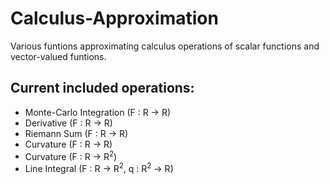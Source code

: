 # Calculus-Approximation
Various funtions approximating calculus operations of scalar functions and vector-valued funtions.

## Current included operations:
- Monte-Carlo Integration (F : R &rarr; R)
- Derivative (F : R &rarr; R)
- Riemann Sum (F : R &rarr; R)
- Curvature (F : R &rarr; R)
- Curvature (F : R &rarr; R<sup>2</sup>)
- Line Integral (F : R &rarr; R<sup>2</sup>, q : R<sup>2</sup> &rarr; R)
